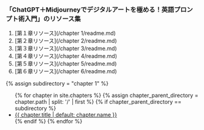 ### 「ChatGPT＋Midjourneyでデジタルアートを極める！英語プロンプト術入門」のリソース集

1. [第１章リソース](/chapter 1/readme.md)
1. [第２章リソース](/chapter 2/readme.md)
1. [第３章リソース](/chapter 3/readme.md)
1. [第４章リソース](/chapter 4/readme.md)
1. [第５章リソース](/chapter 5/readme.md)
1. [第６章リソース](/chapter 6/readme.md)


{% assign subdirectory = "chapter 1" %}
<ul>
{% for chapter in site.chapters %}
  {% assign chapter_parent_directory = chapter.path | split: '/' | first %}
  {% if chapter_parent_directory == subdirectory %}
    <li><a href="{{ site.baseurl }}{{ chapter.url }}">{{ chapter.title | default: chapter.name }}</a></li>
  {% endif %}
{% endfor %}
</ul>